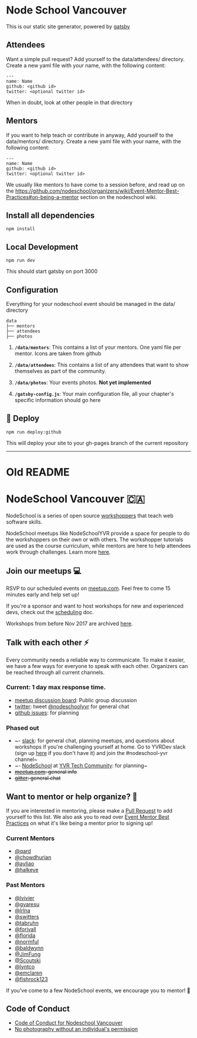 # Node School Vancouver

This is our static site generator, powered by [gatsby](https://www.gatsbyjs.org)

## Attendees

Want a simple pull request? Add yourself to the data/attendees/ directory. Create a new yaml file with your name, with the following content:

```
---
name: Name
github: <github id>
twitter: <optional twitter id>
```

When in doubt, look at other people in that directory

## Mentors

If you want to help teach or contribute in anyway, Add yourself to the data/mentors/ directory. Create a new yaml file with your name, with the following content:

```
---
name: Name
github: <github id>
twitter: <optional twitter id>
```

We usually like mentors to have come to a session before, and read up on the https://github.com/nodeschool/organizers/wiki/Event-Mentor-Best-Practices#on-being-a-mentor section on the nodeschool wiki.

## Install all dependencies

```
npm install
```

## Local Development

```
npm run dev
```

This should start gatsby on port 3000

## Configuration

Everything for your nodeschool event should be managed in the data/ directory


    data
    ├── mentors
    ├── attendees
    ├── photos

1.  **`/data/mentors`**: This contains a list of your mentors. One yaml file per mentor. Icons are taken from github

2.  **`/data/attendees`**: This contains a list of any attendees that want to show themselves as part of the community.

3.  **`/data/photos`**: Your events photos. **Not yet implemented**

5.  **`/gatsby-config.js`**: Your main configuration file, all your chapter's specific information should go here


## 💫 Deploy

```
npm run deploy:github
```

This will deploy your site to your gh-pages branch of the current repository

----

# Old README

# NodeSchool Vancouver 🇨🇦

NodeSchool is a series of open source [workshoppers](http://nodeschool.io/) that
teach web software skills.

NodeSchool meetups like NodeSchoolYVR provide a space for people to do the
workshoppers on their own or with others. The workshopper tutorials are used as
the course curriculum, while mentors are here to help attendees work through
challenges. Learn more [here](http://nodeschool.io/vancouver/).

## Join our meetups 💻

RSVP to our scheduled events on [meetup.com](https://www.meetup.com/nodeschool-vancouver).
Feel free to come 15 minutes early and help set up!

If you're a sponsor and want to host workshops for new and experienced devs,
check out the [scheduling](./SCHEDULING.md) doc.

Workshops from before Nov 2017 are archived [here](https://ti.to/nodeschool-vancouver).

## Talk with each other ⚡️

Every community needs a reliable way to communicate. To make it easier, we have
a few ways for everyone to speak with each other. Organizers can be reached through
all current channels.

### Current: 1 day max response time.

- [meetup discussion board](https://www.meetup.com/nodeschool-vancouver/discussions/): Public group discussion
- [twitter](https://twitter.com/nodeschoolyvr): tweet [@nodeschoolyvr](https://twitter.com/nodeschoolyvr) for general chat
- [github issues](https://github.com/nodeschool/vancouver/issues/): for planning

### Phased out

- ~- [slack](https://yvrdev.slack.com): for general chat, planning meetups, and
questions about workshops if you're challenging yourself at home. Go to YVRDev slack
(sign up [here](https://yvrdev.herokuapp.com/) if you don't have it) and join
the #nodeschool-yvr channel~
- ~- [NodeSchool](https://community.vancouvertech.com/c/events/nodeschool) at [YVR Tech Community](https://community.vancouvertech.com): for planning~
- ~~[meetup.com](https://www.meetup.com/nodeschool-vancouver): general info~~
- ~~[gitter](https://gitter.im/nodeschool/vancouver): general chat~~

## Want to mentor or help organize? 💛

If you are interested in mentoring, please make a
[Pull Request](https://github.com/nodeschool/vancouver/pulls) to add
yourself to this list. We also ask you to read over [Event Mentor Best Practices](https://github.com/nodeschool/organizers/wiki/Event-Mentor-Best-Practices)
on what it's like being a mentor prior to signing up!

### Current Mentors

- [@qard](https://github.com/qard)
- [@chowdhurian](https://github.com/chowdhurian)
- [@ayliao](https://github.com/ayliao)
- [@halkeye](https://github.com/halkeye)

### Past Mentors

- [@lvivier](https://github.com/lvivier)
- [@gyaresu](https://github.com/gyaresu)
- [@lrlna](https://github.com/lrlna)
- [@switters](https://github.com/switters)
- [@tabruhn](https://github.com/tabruhn)
- [@forivall](https://github.com/forivall)
- [@florida](https://github.com/florida)
- [@normful](https://github.com/normful)
- [@baldwynn](https://github.com/baldwynn)
- [@JimFung](https://github.com/JimFung)
- [@Scoutski](https://github.com/Scoutski)
- [@lyntco](https://github.com/lyntco)
- [@emclaren](https://github.com/emclaren)
- [@fishrock123](https://github.com/fishrock123)

If you've come to a few NodeSchool events, we encourage you to mentor! :tada:

## Code of Conduct

- [Code of Conduct for Nodeschool Vancouver](code-of-conduct.md)
- [No photography without an individual's permission](https://adainitiative.org/2013/07/another-way-to-attract-women-to-conferences-photography-policies/) 
